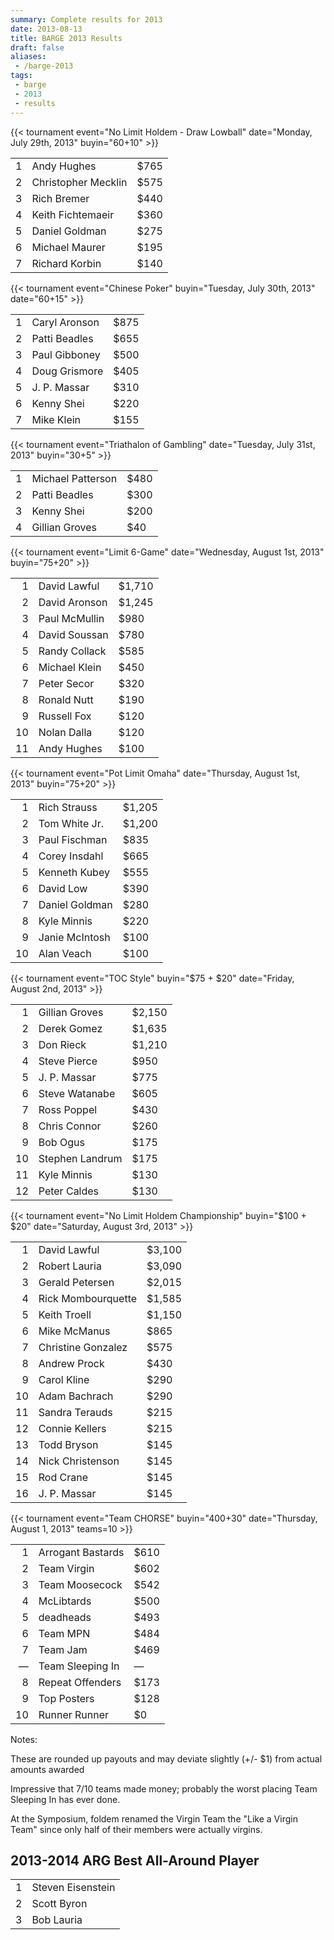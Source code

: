 ```yaml
---
summary: Complete results for 2013
date: 2013-08-13
title: BARGE 2013 Results
draft: false
aliases:
 - /barge-2013
tags:
 - barge
 - 2013
 - results
---
```


{{< tournament
    event="No Limit Holdem - Draw Lowball"
    date="Monday, July 29th, 2013"
    buyin="$60+$10"   >}}

|   |                     |      |
|--:|---------------------|------|
| 1 | Andy Hughes         | $765 |
| 2 | Christopher Mecklin | $575 |
| 3 | Rich Bremer         | $440 |
| 4 | Keith Fichtemaeir   | $360 |
| 5 | Daniel Goldman      | $275 |
| 6 | Michael Maurer      | $195 |
| 7 | Richard Korbin      | $140 |

{{< tournament
    event="Chinese Poker"
    buyin="Tuesday, July 30th, 2013"
    date="$60+$15"   >}}

|   |               |      |
|--:|---------------|------|
| 1 | Caryl Aronson | $875 |
| 2 | Patti Beadles | $655 |
| 3 | Paul Gibboney | $500 |
| 4 | Doug Grismore | $405 |
| 5 | J. P. Massar  | $310 |
| 6 | Kenny Shei    | $220 |
| 7 | Mike Klein    | $155 |

{{< tournament
    event="Triathalon of Gambling"
    date="Tuesday, July 31st, 2013"
    buyin="$30+$5"  >}}

|   |                   |      |
|--:|-------------------|------|
| 1 | Michael Patterson | $480 |
| 2 | Patti Beadles     | $300 |
| 3 | Kenny Shei        | $200 |
| 4 | Gillian Groves    | $40  |

{{< tournament
    event="Limit 6-Game"
    date="Wednesday, August 1st, 2013"
    buyin="$75+$20"  >}}

|    |               |        |
|---:|---------------|--------|
|  1 | David Lawful  | $1,710 |
|  2 | David Aronson | $1,245 |
|  3 | Paul McMullin | $980   |
|  4 | David Soussan | $780   |
|  5 | Randy Collack | $585   |
|  6 | Michael Klein | $450   |
|  7 | Peter Secor   | $320   |
|  8 | Ronald Nutt   | $190   |
|  9 | Russell Fox   | $120   |
| 10 | Nolan Dalla   | $120   |
| 11 | Andy Hughes   | $100   |

{{< tournament
    event="Pot Limit Omaha"
    date="Thursday, August 1st, 2013"
    buyin="$75+$20" >}}

|    |                |        |
|---:|----------------|--------|
|  1 | Rich Strauss   | $1,205 |
|  2 | Tom White Jr.  | $1,200 |
|  3 | Paul Fischman  | $835   |
|  4 | Corey Insdahl  | $665   |
|  5 | Kenneth Kubey  | $555   |
|  6 | David Low      | $390   |
|  7 | Daniel Goldman | $280   |
|  8 | Kyle Minnis    | $220   |
|  9 | Janie McIntosh | $100   |
| 10 | Alan Veach     | $100   |

{{< tournament
    event="TOC Style"
    buyin="$75 + $20"
    date="Friday, August 2nd, 2013" >}}

|    |                 |        |
|---:|-----------------|--------|
|  1 | Gillian Groves  | $2,150 |
|  2 | Derek Gomez     | $1,635 |
|  3 | Don Rieck       | $1,210 |
|  4 | Steve Pierce    | $950   |
|  5 | J. P. Massar    | $775   |
|  6 | Steve Watanabe  | $605   |
|  7 | Ross Poppel     | $430   |
|  8 | Chris Connor    | $260   |
|  9 | Bob Ogus        | $175   |
| 10 | Stephen Landrum | $175   |
| 11 | Kyle Minnis     | $130   |
| 12 | Peter Caldes    | $130   |

{{< tournament
    event="No Limit Holdem Championship"
    buyin="$100 + $20"
    date="Saturday, August 3rd, 2013" >}}

|    |                    |        |
|---:|--------------------|--------|
|  1 | David Lawful       | $3,100 |
|  2 | Robert Lauria      | $3,090 |
|  3 | Gerald Petersen    | $2,015 |
|  4 | Rick Mombourquette | $1,585 |
|  5 | Keith Troell       | $1,150 |
|  6 | Mike McManus       | $865   |
|  7 | Christine Gonzalez | $575   |
|  8 | Andrew Prock       | $430   |
|  9 | Carol Kline        | $290   |
| 10 | Adam Bachrach      | $290   |
| 11 | Sandra Terauds     | $215   |
| 12 | Connie Kellers     | $215   |
| 13 | Todd Bryson        | $145   |
| 14 | Nick Christenson   | $145   |
| 15 | Rod Crane          | $145   |
| 16 | J. P. Massar       | $145   |



{{< tournament
    event="Team CHORSE"
    buyin="$400+$30"
    date="Thursday, August 1, 2013"
    teams=10 >}}

|         |                   |         |
|--------:|-------------------|---------|
|       1 | Arrogant Bastards | $610    |
|       2 | Team Virgin       | $602    |
|       3 | Team Moosecock    | $542    |
|       4 | McLibtards        | $500    |
|       5 | deadheads         | $493    |
|       6 | Team MPN          | $484    |
|       7 | Team Jam          | $469    |
| &mdash; | Team Sleeping In  | &mdash; |
|       8 | Repeat Offenders  | $173    |
|       9 | Top Posters       | $128    |
|      10 | Runner Runner     | $0      |

Notes:

These are rounded up payouts and may deviate slightly (+/- $1)  from actual amounts awarded

Impressive that 7/10 teams made money; probably the worst placing Team Sleeping In has ever done.

At the Symposium, foldem renamed the Virgin Team the &quot;Like a Virgin
Team&quot; since only half of their members were actually virgins.
 
## 2013-2014 ARG Best All-Around Player

|   |                   |
|--:|-------------------|
| 1 | Steven Eisenstein |
| 2 | Scott Byron       |
| 3 | Bob Lauria        |
